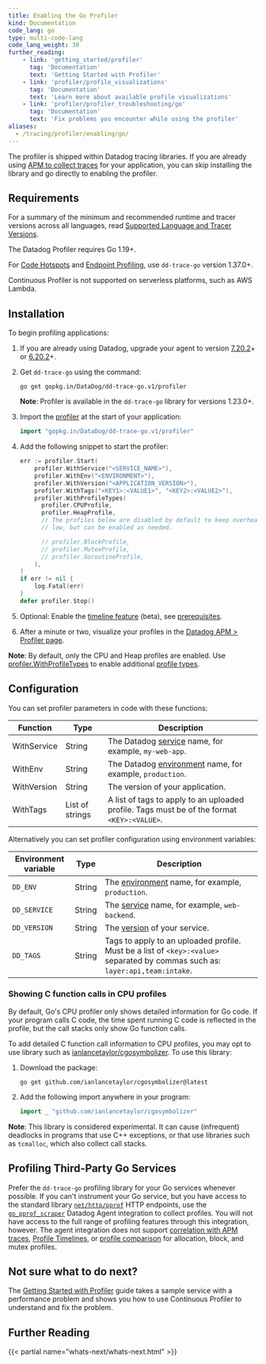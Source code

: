 ```yaml
---
title: Enabling the Go Profiler
kind: Documentation
code_lang: go
type: multi-code-lang
code_lang_weight: 30
further_reading:
    - link: 'getting_started/profiler'
      tag: 'Documentation'
      text: 'Getting Started with Profiler'
    - link: 'profiler/profile_visualizations'
      tag: 'Documentation'
      text: 'Learn more about available profile visualizations'
    - link: 'profiler/profiler_troubleshooting/go'
      tag: 'Documentation'
      text: 'Fix problems you encounter while using the profiler'
aliases:
  - /tracing/profiler/enabling/go/
---
```


The profiler is shipped within Datadog tracing libraries. If you are already using [APM to collect traces][1] for your application, you can skip installing the library and go directly to enabling the profiler.

## Requirements

For a summary of the minimum and recommended runtime and tracer versions across all languages, read [Supported Language and Tracer Versions][15].

The Datadog Profiler requires Go 1.19+.

For [Code Hotspots][2] and [Endpoint Profiling][3], use `dd-trace-go` version 1.37.0+.

Continuous Profiler is not supported on serverless platforms, such as AWS Lambda.

## Installation

To begin profiling applications:

1. If you are already using Datadog, upgrade your agent to version [7.20.2][4]+ or [6.20.2][5]+.

2. Get `dd-trace-go` using the command:

    ```shell
    go get gopkg.in/DataDog/dd-trace-go.v1/profiler
    ```

     **Note**: Profiler is available in the `dd-trace-go` library for versions 1.23.0+.

3. Import the [profiler][6] at the start of your application:

    ```Go
    import "gopkg.in/DataDog/dd-trace-go.v1/profiler"
    ```

4. Add the following snippet to start the profiler:

    ```Go
    err := profiler.Start(
        profiler.WithService("<SERVICE_NAME>"),
        profiler.WithEnv("<ENVIRONMENT>"),
        profiler.WithVersion("<APPLICATION_VERSION>"),
        profiler.WithTags("<KEY1>:<VALUE1>", "<KEY2>:<VALUE2>"),
        profiler.WithProfileTypes(
          profiler.CPUProfile,
          profiler.HeapProfile,
          // The profiles below are disabled by default to keep overhead
          // low, but can be enabled as needed.

          // profiler.BlockProfile,
          // profiler.MutexProfile,
          // profiler.GoroutineProfile,
        ),
    )
    if err != nil {
        log.Fatal(err)
    }
    defer profiler.Stop()
    ```

4. Optional: Enable the [timeline feature][7] (beta), see [prerequisites][8].

5. After a minute or two, visualize your profiles in the [Datadog APM > Profiler page][9].

**Note**: By default, only the CPU and Heap profiles are enabled. Use [profiler.WithProfileTypes][10] to enable additional [profile types][11].

## Configuration

You can set profiler parameters in code with these functions:

| Function | Type          | Description                                                                                                  |
| ---------------- | ------------- | ------------------------------------------------------------------------------------------------------------ |
|  WithService     | String        | The Datadog [service][12] name, for example, `my-web-app`.             |
|  WithEnv         | String        | The Datadog [environment][13] name, for example, `production`.         |
|  WithVersion     | String        | The version of your application.                                                                             |
|  WithTags        | List of strings        | A list of tags to apply to an uploaded profile. Tags must be of the format `<KEY>:<VALUE>`. |

Alternatively you can set profiler configuration using environment variables:

| Environment variable                             | Type          | Description                                                                                      |
| ------------------------------------------------ | ------------- | ------------------------------------------------------------------------------------------------ |
| `DD_ENV`                                         | String        | The [environment][12] name, for example, `production`. |
| `DD_SERVICE`                                     | String        | The [service][12] name, for example, `web-backend`. |
| `DD_VERSION`                                     | String        | The [version][12] of your service. |
| `DD_TAGS`                                        | String        | Tags to apply to an uploaded profile. Must be a list of `<key>:<value>` separated by commas such as: `layer:api,team:intake`.   |

### Showing C function calls in CPU profiles

By default, Go's CPU profiler only shows detailed information for Go code. If your program calls C code, the time spent running C code is reflected in the profile, but the call stacks only show Go function calls.

To add detailed C function call information to CPU profiles, you may opt to use library such as [ianlancetaylor/cgosymbolizer][13]. To use this library:

1. Download the package:

    ```shell
    go get github.com/ianlancetaylor/cgosymbolizer@latest
    ```

2. Add the following import anywhere in your program:

    ```Go
    import _ "github.com/ianlancetaylor/cgosymbolizer"
    ```

**Note**: This library is considered experimental. It can cause (infrequent) deadlocks in programs that use C++ exceptions, or that use libraries such as `tcmalloc`, which also collect call stacks.

## Profiling Third-Party Go Services

Prefer the `dd-trace-go` profiling library for your Go services whenever possible.
If you can't instrument your Go service, but you have access to the standard library [`net/http/pprof`][16] HTTP endpoints, use the [`go_pprof_scraper`][17] Datadog Agent integration to collect profiles.
You will not have access to the full range of profiling features through this integration, however.
The agent integration does not support [correlation with APM traces][8], [Profile Timelines][18], or [profile comparison][19] for allocation, block, and mutex profiles.

## Not sure what to do next?

The [Getting Started with Profiler][14] guide takes a sample service with a performance problem and shows you how to use Continuous Profiler to understand and fix the problem.

## Further Reading

{{< partial name="whats-next/whats-next.html" >}}

[1]: /tracing/trace_collection/
[2]: /profiler/connect_traces_and_profiles/#identify-code-hotspots-in-slow-traces
[3]: /profiler/connect_traces_and_profiles/#break-down-code-performance-by-api-endpoints
[4]: https://app.datadoghq.com/account/settings/agent/latest?platform=overview
[5]: https://app.datadoghq.com/account/settings/agent/6?platform=overview
[6]: https://pkg.go.dev/gopkg.in/DataDog/dd-trace-go.v1/profiler#pkg-constants
[7]: /profiler/connect_traces_and_profiles/#span-execution-timeline-view
[8]: /profiler/connect_traces_and_profiles/#prerequisites
[9]: https://app.datadoghq.com/profiling
[10]: https://pkg.go.dev/gopkg.in/DataDog/dd-trace-go.v1/profiler#WithProfileTypes
[11]: https://pkg.go.dev/gopkg.in/DataDog/dd-trace-go.v1/profiler#ProfileType
[12]: /getting_started/tagging/unified_service_tagging
[13]: https://pkg.go.dev/github.com/ianlancetaylor/cgosymbolizer#pkg-overview
[14]: /getting_started/profiler/
[15]: /profiler/enabling/supported_versions/
[16]: https://pkg.go.dev/net/http/pprof
[17]: /integrations/go_pprof_scraper
[18]: /profiler/profile_visualizations/?code-lang=go#timeline-view
[19]: /profiler/compare_profiles
